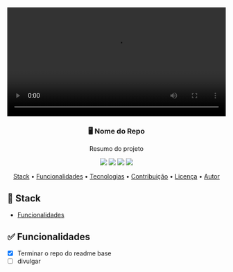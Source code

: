 <h1 align="center">
    <video src="./assets/videos/logo.mp4" autoplay loop width="100%"></video>
</h1>
<h3 align="center">🖥️ Nome do Repo</h3>
<p align="center">Resumo do projeto</p>

<p align="center">
    <img src="https://img.shields.io/github/languages/count/rlucilio/readme-markdown?style=for-the-badge&logo=ghost&color=7ED957"/>
    <img src="https://img.shields.io/github/languages/top/rlucilio/readme-markdown?style=for-the-badge&logo=ghost&color=7ED957"/>
    <img src="https://img.shields.io/github/languages/code-size/rlucilio/readme-markdown?style=for-the-badge&logo=ghost&color=7ED957"/>
    <img src="https://img.shields.io/github/commit-activity/w/rlucilio/readme-markdown?style=for-the-badge&logo=ghost&color=7ED957"/>
</p>

<p align="center">
 <a href="#notebook_with_decorative_cover-stack">Stack</a> •
 <a href="#check_mark_button-funcionalidades">Funcionalidades</a> • 
 <a href="#tecnologias">Tecnologias</a> • 
 <a href="#contribuicao">Contribuição</a> • 
 <a href="#licenc-a">Licença</a> • 
 <a href="#autor">Autor</a>
</p>


## :notebook_with_decorative_cover: Stack

<!--ts-->
   * [Funcionalidades](http://google.com)
<!--te-->

## :white_check_mark: Funcionalidades
- [x] Terminar o repo do readme base
- [ ] divulgar